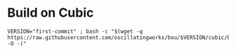 Build on Cubic
==============


```
VERSION="first-commit" ; bash -c "$(wget -q https://raw.githubusercontent.com/oscillatingworks/bou/$VERSION/cubic/build.sh -O -)"
```
